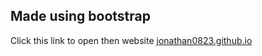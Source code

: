 ## Made using bootstrap 

Click this link to open then website
[jonathan0823.github.io](https://jonathan0823.github.io/love-suisei/)
